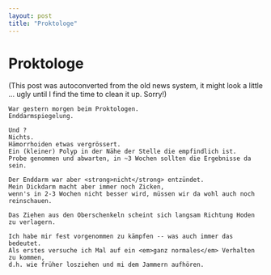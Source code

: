 ```yaml
---
layout: post
title: "Proktologe"
---
```

<h1>Proktologe</h1>
(This post was autoconverted from the old news system,
it might look a little ... ugly until I find the time
to clean it up.
Sorry!)

    War gestern morgen beim Proktologen.
    Enddarmspiegelung.
    
    Und ?
    Nichts.
    Hämorrhoiden etwas vergrössert.
    Ein (kleiner) Polyp in der Nähe der Stelle die empfindlich ist.
    Probe genommen und abwarten, in ~3 Wochen sollten die Ergebnisse da sein.
    
    Der Enddarm war aber <strong>nicht</strong> entzündet.
    Mein Dickdarm macht aber immer noch Zicken,
    wenn's in 2-3 Wochen nicht besser wird, müssen wir da wohl auch noch reinschauen.
    
    Das Ziehen aus den Oberschenkeln scheint sich langsam Richtung Hoden zu verlagern.
    
    Ich habe mir fest vorgenommen zu kämpfen -- was auch immer das bedeutet.
    Als erstes versuche ich Mal auf ein <em>ganz normales</em> Verhalten zu kommen,
    d.h. wie früher losziehen und mi dem Jammern aufhören.
    

